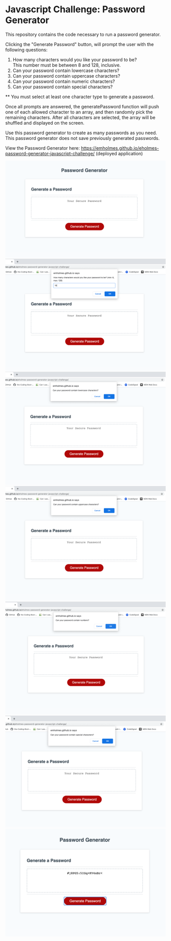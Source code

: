 # Javascript Challenge: Password Generator

This repository contains the code necessary to run a password generator. 

Clicking the "Generate Password" button, will prompt the user with the following questions: 
1. How many characters would you like your password to be? 
<br>This number must be between 8 and 128, inclusive. 
2. Can your password contain lowercase characters?
3. Can your password contain uppercase characters?
4. Can your password contain numeric characters?
5. Can your password contain special characters?

** You must select at least one character type to generate a password.

Once all prompts are answered, the generatePassword function will push one of each allowed character to an array, and then randomly pick the remaining characters. 
After all characters are selected, the array will be shuffled and displayed on the screen. 

Use this password generator to create as many passwords as you need. This password generator does not save previously generated passwords. 

View the Password Generator here: https://emholmes.github.io/eholmes-password-generator-javascript-challenge/ (deployed application)


![Screenshot of loaded page](./assets/images/password-gen-start.png)
![Screenshot of password length prompt](./assets/images/password-gen-chars.png)
![Screenshot of password lowercase chars prompt](./assets/images/password-gen-lowerchars.png)
![Screenshot of password uppercase chars prompt](./assets/images/password-gen-upperchars.png)
![Screenshot of password numeric chars prompt](./assets/images/password-gen-numchars.png)
![Screenshot of password special chars prompt](./assets/images/password-gen-specialchars.png)
![Screenshot of final screen with password](./assets/images/password-gen-finalscreen.png)